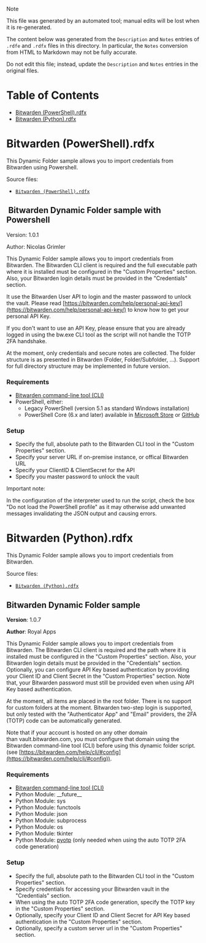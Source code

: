 > [!NOTE]
>
> This file was generated by an automated tool; manual edits will be lost when it is re-generated.
>
> The content below was generated from the `Description` and `Notes` entries of `.rdfe` and `.rdfx` files in this directory.
> In particular, the `Notes` conversion from HTML to Markdown may not be fully accurate.
>
> Do not edit this file; instead, update the `Description` and `Notes` entries in the original files.

# Table of Contents

- [Bitwarden (PowerShell).rdfx](#toc-Bitwarden-PowerShell-rdfx)
- [Bitwarden (Python).rdfx](#toc-Bitwarden-Python-rdfx)

# <a name="toc-Bitwarden-PowerShell-rdfx"></a> Bitwarden (PowerShell).rdfx

This Dynamic Folder sample allows you to import credentials from Bitwarden using Powershell.

Source files:

- [`Bitwarden (PowerShell).rdfx`](./Bitwarden%20%28PowerShell%29.rdfx)

##  Bitwarden Dynamic Folder sample with Powershell

Version: 1.0.1

Author: Nicolas Grimler

This Dynamic Folder sample allows you to import credentials from Bitwarden. The Bitwarden CLI client is required and the full executable path where it is installed must be configured in the "Custom Properties" section. Also, your Bitwarden login details must be provided in the "Credentials" section.

It use the Bitwarden User API to login and the master password to unlock the vault. Please read [https://bitwarden.com/help/personal-api-key/](https://bitwarden.com/help/personal-api-key/) to know how to get your personal API Key.

If you don't want to use an API Key, please ensure that you are already logged in using the bw.exe CLI tool as the script will not handle the TOTP 2FA handshake.

At the moment, only credentials and secure notes are collected. The folder structure is as presented in Bitwarden (Folder, Folder/Subfolder, ...). Support for full directory structure may be implemented in future version.

### Requirements

- [Bitwarden command-line tool (CLI)](https://help.bitwarden.com/article/cli)
- PowerShell, either:
    - Legacy PowerShell (version 5.1 as standard Windows installation)
    - PowerShell Core (6.x and later) available in [Microsoft Store](https://apps.microsoft.com/store/detail/powershell/9MZ1SNWT0N5D?hl=en-us&amp;gl=us) or [GitHub](https://github.com/PowerShell/PowerShell)

### Setup

- Specify the full, absolute path to the Bitwarden CLI tool in the "Custom Properties" section.
- Specify your server URL if on-premise instance, or offical Bitwarden URL
- Specify your ClientID & ClientSecret for the API
- Specify you master password to unlock the vault

Important note:

In the configuration of the interpreter used to run the script, check the box "Do not load the PowerShell profile" as it may otherwise add unwanted messages invalidating the JSON output and causing errors.

# <a name="toc-Bitwarden-Python-rdfx"></a> Bitwarden (Python).rdfx

This Dynamic Folder sample allows you to import credentials from Bitwarden.

Source files:

- [`Bitwarden (Python).rdfx`](./Bitwarden%20%28Python%29.rdfx)

## **Bitwarden Dynamic Folder sample**

**Version**: 1.0.7

**Author**: Royal Apps

This Dynamic Folder sample allows you to import credentials from Bitwarden. The Bitwarden CLI client is required and the path where it is installed must be configured in the "Custom Properties" section. Also, your Bitwarden login details must be provided in the "Credentials" section. Optionally, you can configure API Key based authentication by providing your Client ID and Client Secret in the "Custom Properties" section. Note that, your Bitwarden password must still be provided even when using API Key based authentication.

At the moment, all items are placed in the root folder. There is no support for custom folders at the moment. Bitwarden two-step login is supported, but only tested with the "Authenticator App" and "Email" providers, the 2FA (TOTP) code can be automatically generated.

Note that if your account is hosted on any other domain than vault.bitwarden.com, you must configure that domain using the Bitwarden command-line tool (CLI) before using this dynamic folder script. (see [https://bitwarden.com/help/cli/#config](https://bitwarden.com/help/cli/#config)).

### **Requirements**

- [Bitwarden command-line tool (CLI)](https://help.bitwarden.com/article/cli)
- Python Module: \_\_future\_\_
- Python Module: sys
- Python Module: functools
- Python Module: json
- Python Module: subprocess
- Python Module: os
- Python Module: tkinter
- Python Module: [pyotp](https://github.com/pyauth/pyotp) (only needed when using the auto TOTP 2FA code generation)

### **Setup**

- Specify the full, absolute path to the Bitwarden CLI tool in the "Custom Properties" section.
- Specify credentials for accessing your Bitwarden vault in the "Credentials" section.
- When using the auto TOTP 2FA code generation, specify the TOTP key in the "Custom Properties" section.
- Optionally, specify your Client ID and Client Secret for API Key based authentication in the "Custom Properties" section.
- Optionally, specify a custom server url in the "Custom Properties" section.


